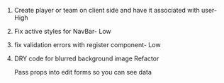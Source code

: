 1. Create player or team on client side and have it associated with user- High
2. Fix active styles for NavBar- Low
3. fix validation errors with register component- Low
4. DRY code for blurred background image
   Refactor

   Pass props into edit forms so you can see data
